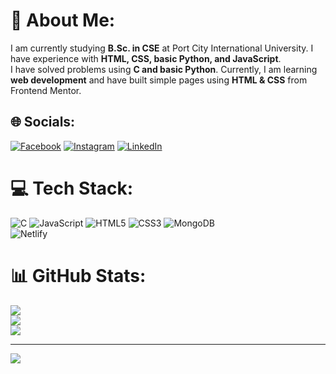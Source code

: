 # 💫 About Me:
I am currently studying **B.Sc. in CSE** at Port City International University. I have experience with **HTML, CSS, basic Python, and JavaScript**.  
I have solved problems using **C and basic Python**. Currently, I am learning **web development** and have built simple pages using **HTML & CSS** from Frontend Mentor.  

## 🌐 Socials:
[![Facebook](https://img.shields.io/badge/Facebook-%231877F2.svg?logo=Facebook&logoColor=white)](https://www.facebook.com/share/1BakMPy69M/) 
[![Instagram](https://img.shields.io/badge/Instagram-%23E4405F.svg?logo=Instagram&logoColor=white)](https://www.instagram.com/koushik_dey_anik?igsh=MWZzNDNvd2V5Y2wxdA==)
[![LinkedIn](https://img.shields.io/badge/LinkedIn-%230077B5.svg?logo=linkedin&logoColor=white)](https://www.linkedin.com/in/koushik-dey-anik-97b332343?utm_source=share&utm_campaign=share_via&utm_content=profile&utm_medium=android_app)

# 💻 Tech Stack:
![C](https://img.shields.io/badge/c-%2300599C.svg?style=for-the-badge&logo=c&logoColor=white) 
![JavaScript](https://img.shields.io/badge/javascript-%23323330.svg?style=for-the-badge&logo=javascript&logoColor=%23F7DF1E) 
![HTML5](https://img.shields.io/badge/html5-%23E34F26.svg?style=for-the-badge&logo=html5&logoColor=white) 
![CSS3](https://img.shields.io/badge/css3-%231572B6.svg?style=for-the-badge&logo=css3&logoColor=white)
![MongoDB](https://img.shields.io/badge/MongoDB-%234ea94b.svg?style=for-the-badge&logo=mongodb&logoColor=white)  
![Netlify](https://img.shields.io/badge/netlify-%23000000.svg?style=for-the-badge&logo=netlify&logoColor=#00C7B7)

# 📊 GitHub Stats:
![](https://github-readme-stats.vercel.app/api?username=Koushik9010&theme=dark&hide_border=false&include_all_commits=false&count_private=true)<br/>
![](https://github-readme-streak-stats.herokuapp.com/?user=Koushik9010&theme=dark&hide_border=false)<br/>
![](https://github-readme-stats.vercel.app/api/top-langs/?username=Koushik9010&theme=dark&hide_border=false&include_all_commits=false&count_private=true&layout=compact)

---
[![](https://visitcount.itsvg.in/api?id=Koushik9010&icon=0&color=0)](https://visitcount.itsvg.in)

<!-- Proudly created with GPRM ( https://gprm.itsvg.in ) -->

